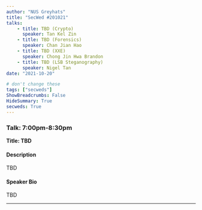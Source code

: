 ```yaml
---
author: "NUS Greyhats"
title: "SecWed #201021"
talks:
    - title: TBD (Crypto)
      speaker: Tan Kel Zin
    - title: TBD (Forensics)
      speaker: Chan Jian Hao
    - title: TBD (XXE)
      speaker: Chong Jin Hwa Brandon
    - title: TBD (LSB Steganography)
      speaker: Nigel Tan
date: "2021-10-20"

# don't change these
tags: ["secweds"]
ShowBreadcrumbs: False
HideSummary: True
secweds: True
---
```


### Talk: 7:00pm-8:30pm
**Title: TBD**

#### Description
TBD

#### Speaker Bio
TBD

----

